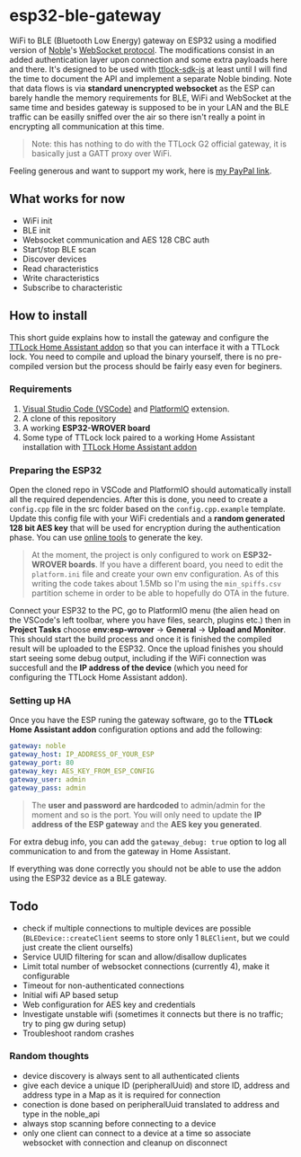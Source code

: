 # esp32-ble-gateway
WiFi to BLE (Bluetooth Low Energy) gateway on ESP32 using a modified version of [Noble](https://github.com/abandonware/noble)'s [WebSocket protocol](https://github.com/abandonware/noble/blob/master/ws-slave.js). The modifications consist in an added authentication layer upon connection and some extra payloads here and there. It's designed to be used with [ttlock-sdk-js](https://github.com/kind3r/ttlock-sdk-js) at least until I will find the time to document the API and implement a separate Noble binding. Note that data flows is via **standard unencrypted websocket** as the ESP can barely handle the memory requirements for BLE, WiFi and WebSocket at the same time and besides gateway is supposed to be in your LAN and the BLE traffic can be easilly sniffed over the air so there isn't really a point in encrypting all communication at this time.   

> Note: this has nothing to do with the TTLock G2 official gateway, it is basically just a GATT proxy over WiFi.

Feeling generous and want to support my work, here is [my PayPal link](https://paypal.me/kind3r).  


## What works for now
- WiFi init
- BLE init
- Websocket communication and AES 128 CBC auth
- Start/stop BLE scan
- Discover devices
- Read characteristics
- Write characteristics
- Subscribe to characteristic

## How to install

This short guide explains how to install the gateway and configure the [TTLock Home Assistant addon](https://github.com/kind3r/hass-addons) so that you can interface it with a TTLock lock. You need to compile and upload the binary yourself, there is no pre-compiled version but the process should be fairly easy even for beginers.  

### Requirements

1. [Visual Studio Code (VSCode)](https://code.visualstudio.com/) and [PlatformIO](https://platformio.org/) extension.  
2. A clone of this repository  
3. A working **ESP32-WROVER board**  
4. Some type of TTLock lock paired to a working Home Assistant installation with [TTLock Home Assistant addon](https://github.com/kind3r/hass-addons)

### Preparing the ESP32

Open the cloned repo in VSCode and PlatformIO should automatically install all the required dependencies. After this is done, you need to create a `config.cpp` file in the src folder based on the `config.cpp.example` template. Update this config file with your WiFi credentials and a **random generated 128 bit AES key** that will be used for encryption during the authentication phase. You can use [online tools](https://www.allkeysgenerator.com/Random/Security-Encryption-Key-Generator.aspx) to generate the key.  

> At the moment, the project is only configured to work on **ESP32-WROVER boards**. If you have a different board, you need to edit the `platform.ini` file and create your own env configuration. As of this writing the code takes about 1.5Mb so I'm using the `min_spiffs.csv` partition scheme in order to be able to hopefully do OTA in the future.

Connect your ESP32 to the PC, go to PlatformIO menu (the alien head on the VSCode's left toolbar, where you have files, search, plugins etc.) then in **Project Tasks** choose **env:esp-wrover** -> **General** -> **Upload and Monitor**. This should start the build process and once it is finished the compiled result will be uploaded to the ESP32. Once the upload finishes you should start seeing some debug output, including if the WiFi connection was succesfull and the **IP address of the device** (which you need for configuring the TTLock Home Assistant addon).

### Setting up HA

Once you have the ESP runing the gateway software, go to the **TTLock Home Assistant addon** configuration options and add the following:

```yaml
gateway: noble
gateway_host: IP_ADDRESS_OF_YOUR_ESP
gateway_port: 80
gateway_key: AES_KEY_FROM_ESP_CONFIG
gateway_user: admin
gateway_pass: admin
```

> The **user and password are hardcoded** to admin/admin for the moment and so is the port. You will only need to update the **IP address of the ESP gateway** and the **AES key you generated**.  

For extra debug info, you can add the `gateway_debug: true` option to log all communication to and from the gateway in Home Assistant.  

If everything was done correctly you should not be able to use the addon using the ESP32 device as a BLE gateway.  


## Todo

- check if multiple connections to multiple devices are possible (`BLEDevice::createClient` seems to store only 1 `BLEClient`, but we could just create the client ourselfs)
- Service UUID filtering for scan and allow/disallow duplicates
- Limit total number of websocket connections (currently 4), make it configurable
- Timeout for non-authenticated connections
- Initial wifi AP based setup
- Web configuration for AES key and credentials
- Investigate unstable wifi (sometimes it connects but there is no traffic; try to ping gw during setup)
- Troubleshoot random crashes

### Random thoughts

- device discovery is always sent to all authenticated clients
- give each device a unique ID (peripheralUuid) and store ID, address and address type in a Map as it is required for connection
- conection is done based on peripheralUuid translated to address and type in the noble_api
- always stop scanning before connecting to a device
- only one client can connect to a device at a time so associate websocket with connection and cleanup on disconnect
